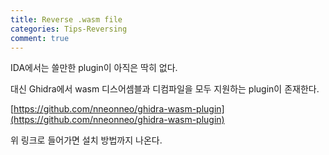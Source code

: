 ```yaml
---
title: Reverse .wasm file
categories: Tips-Reversing
comment: true
---
```


IDA에서는 쓸만한 plugin이 아직은 딱히 없다.

대신 Ghidra에서 wasm 디스어셈블과 디컴파일을 모두 지원하는 plugin이 존재한다.

[https://github.com/nneonneo/ghidra-wasm-plugin](https://github.com/nneonneo/ghidra-wasm-plugin)

위 링크로 들어가면 설치 방법까지 나온다.